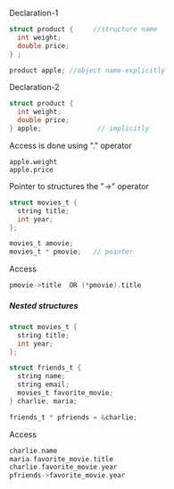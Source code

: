 Declaration-1 ```Cstruct product {     //structure name  int weight;  double price;} ;product apple; //object name-explicitly```Declaration-2```Cstruct product {  int weight;  double price;} apple;              // implicitly``` 	Access is done using "." operator```apple.weightapple.price```Pointer to structures the "->" operator```Cstruct movies_t {  string title;  int year;};movies_t amovie;movies_t * pmovie;   // pointer```Access```Cpmovie->title  OR (*pmovie).title```##### Nested structures```Cstruct movies_t {  string title;  int year;};struct friends_t {  string name;  string email;  movies_t favorite_movie;} charlie, maria;friends_t * pfriends = &charlie;```Access```Ccharlie.namemaria.favorite_movie.titlecharlie.favorite_movie.yearpfriends->favorite_movie.year```